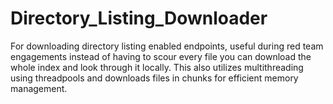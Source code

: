 # Directory_Listing_Downloader
For downloading directory listing enabled endpoints, useful during red team engagements instead of having to scour every file you can download the whole index and look through it locally. This also utilizes multithreading using threadpools and downloads files in chunks for efficient memory management.
